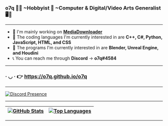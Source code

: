 ### <b>o7q</b> 👋🙂 ~Hobbyist 🧀 ~Computer & Digital/Video Arts Generalist 🖥️🎥

---

- 🧼 I'm mainly working on <b>[MediaDownloader](https://github.com/o7q/MediaDownloader)</b>
- 🤖 The coding languages I'm currently interested in are <b>C++, C#, Python, JavaScript, HTML, and CSS</b>
- 🎨 The programs I'm currently interested in are <b>Blender, Unreal Engine, and Houdini</b>
- 📞 You can reach me through <b>Discord</b> → <b>o7q#4584</b>

---

### · ◡ · 👉 https://o7q.github.io/o7q

---

[![Discord Presence](https://lanyard.cnrad.dev/api/307269599680790528)](https://discord.gg/n8jSSSB)

---

| [![GitHub Stats](https://github-readme-stats.vercel.app/api?username=o7q&theme=dark&show_icons=true&hide=prs)](https://github.com/o7q/o7q) | [![Top Languages](https://github-readme-stats.vercel.app/api/top-langs/?username=o7q&theme=dark&layout=compact&langs_count=10)](https://github.com/o7q?tab=repositories) |
|-|-|

---